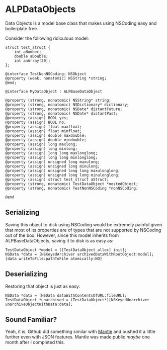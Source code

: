 # ALPDataObjects

Data Objects is a model base class that makes using NSCoding easy and boilerplate free.

Consider the following ridiculous model:

```objc
struct test_struct {
    int aNumber;
    double aDouble;
    int anArray[20];
};

@interface TestNonNSCoding: NSObject
@property (weak, nonatomic) NSString *string;
@end;

@interface MyDataObject : ALPBaseDataObject

@property (strong, nonatomic) NSString* string;
@property (strong, nonatomic) NSDictionary* dictionary;
@property (strong, nonatomic) NSDate* distantFuture;
@property (strong, nonatomic) NSDate* distantPast;
@property (assign) BOOL yes;
@property (assign) BOOL no;
@property (assign) float maxfloat;
@property (assign) float minfloat;
@property (assign) double maxdouble;
@property (assign) double mindouble;
@property (assign) long maxlong;
@property (assign) long minlong;
@property (assign) long long maxlonglong;
@property (assign) long long minlonglong;
@property (assign) unsigned long maxulong;
@property (assign) unsigned long minulong;
@property (assign) unsigned long long maxulonglong;
@property (assign) unsigned long long minulonglong;
@property (assign) struct test_struct aStruct;
@property (strong, nonatomic) TestDataObject *nestedObject;
@property (strong, nonatomic) TestNonNSCoding *nonNSCoding;

@end
```

## Serializing

Saving this object to disk using NSCoding would be extremely painful given that most of its properties are of types that are not supported by NSCoding out of the box.  However, since this model inherits from ALPBaseDataObjects, saving it to disk is as easy as:

```objc
TestDataObject *model = [[TestDataObject alloc] init];
NSData *data = [NSKeyedArchiver archivedDataWithRootObject:model];
[data writeToFile:pathToFile atomically:NO]
```

## Deserializing

Restoring that object is just as easy:

```objc
NSData *data = [NSData dataWithContentsOfURL:fileURL];
TestDataObject *unarchived = (TestDataObject*)[NSKeyedUnarchiver unarchiveObjectWithData:data];
```

## Sound Familiar?

Yeah, it is.  Github did something similar with [Mantle](https://github.com/MantleFramework/Mantle) and pushed it a little further even with JSON features.  Mantle was made public _maybe_ one month after I completed this.